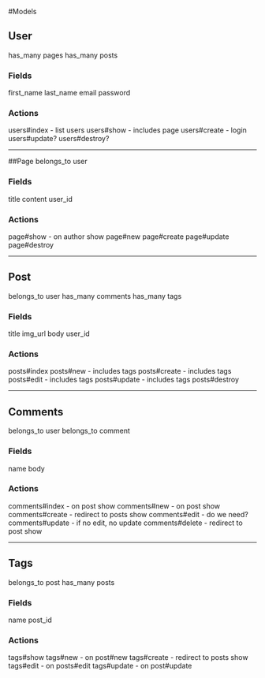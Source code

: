 #Models

## User
has_many pages
has_many posts

### Fields
first_name
last_name
email
password

### Actions
users#index - list users
users#show - includes page
users#create - login
users#update?
users#destroy?


***************************

##Page
belongs_to user

### Fields
title
content
user_id

### Actions
page#show - on author show
page#new
page#create
page#update
page#destroy

***************************

## Post
belongs_to user
has_many comments
has_many tags

### Fields
title
img_url
body
user_id

### Actions
posts#index
posts#new - includes tags
posts#create - includes tags
posts#edit - includes tags
posts#update - includes tags
posts#destroy

***************************

## Comments
belongs_to user
belongs_to comment

### Fields
name
body

### Actions
comments#index - on post show
comments#new - on post show
comments#create - redirect to posts show
comments#edit - do we need?
comments#update - if no edit, no update
comments#delete - redirect to post show

***************************

## Tags
belongs_to post
has_many posts

### Fields
name
post_id

### Actions
tags#show
tags#new - on post#new
tags#create - redirect to posts show
tags#edit - on posts#edit
tags#update - on post#update






